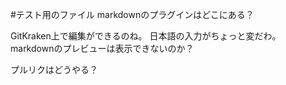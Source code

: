#テスト用のファイル
markdownのプラグインはどこにある？

GitKraken上で編集ができるのね。
日本語の入力がちょっと変だわ。
markdownのプレビューは表示できないのか？


プルリクはどうやる？
